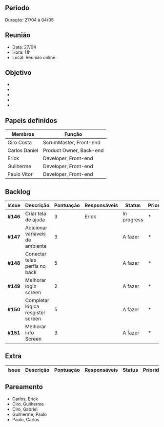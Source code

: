 ## Período
Duração: 27/04 à 04/05


## Reunião
* Data: 27/04
* Hora: 11h
* Local: Reunião online


## Objetivo
-  
-  
-  
-  
- 

## Papeis definidos
| Membros  |  Função  |
| ------------------- | ------------------- |
|  Ciro Costa |  ScrumMaster, Front-end |
|  Carlos Daniel |  Product Owner, Back-end |
|  Erick |  Developer, Front-end |
|  Guilherme  | Developer, Front-end |
|  Paulo Vitor |  Developer, Front-end |

## Backlog
| Issue | Descrição | Pontuação | Responsáveis | Status | Prioridade | Repositório |
| ------------------- | ------------------- | ------------------- | ------------------- | ------------------- |------------------- |------------------- | 
|**#146**| Criar tela de ajuda | 3 | Erick | In progress | * | ||Front-end |
|**#147**| Adicionar variaveis de ambiente | 3 |  | A fazer | * | Back-end |
|**#148**| Conectar telas perfis no back | 5 |  | A fazer | * | Front-end |
|**#149**| Melhorar login screen | 2 |  | A fazer | * | Front-end |
|**#150**| Completar lógica resgister screen | 5 |  | A fazer | * | Front-end |
|**#151**| Melhorar info Screen | 3 |  | A fazer | * | Front-end |

## Extra
| Issue | Descrição | Pontuação | Responsáveis | Status | Prioridade | Repositório |
| ------------------- | ------------------- | ------------------- | ------------------- | ------------------- |------------------- |------------------- | 


## Pareamento
- Carlos, Erick
- Ciro, Guilherme
- Ciro, Gabriel
- Guilherme, Paulo
- Paulo, Carlos